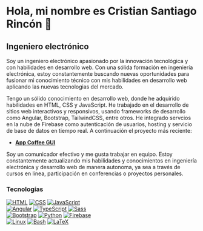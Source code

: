 # Hola, mi nombre es Cristian Santiago Rincón 👋

## Ingeniero electrónico

Soy un ingeniero electrónico apasionado por la innovación tecnológica y con habilidades en desarrollo web. Con una sólida formación en ingeniería electrónica, estoy constantemente buscando nuevas oportunidades para fusionar mi conocimiento técnico con mis habilidades en desarrollo web aplicando las nuevas tecnologias del mercado.

Tengo un sólido conocimiento en desarrollo web, donde he adquirido habilidades en HTML, CSS y JavaScript. He trabajado en el desarrollo de sitios web interactivos y responsivos, usando frameworks de desarrollo como Angular, Bootstrap, TailwindCSS, entre otros. He integrado servcios en la nube de Firebase como autenticación de usuarios, hosting y servicio de base de datos en tiempo real. A continuación el proyecto más reciente:

* [**App Coffee GUI**](https://app-coffee-gui.web.app/home)

Soy un comunicador efectivo y me gusta trabajar en equipo. Estoy constantemente actualizando mis habilidades y conocimientos en ingeniería electrónica y desarrollo web de manera autonoma, ya sea a través de cursos en línea, participación en conferencias o proyectos personales. 

### Tecnologías

[![HTML](https://img.shields.io/badge/HTML-E34F26?style=for-the-badge&logo=html5&logoColor=E34F26&labelColor=101010)]()
[![CSS](https://img.shields.io/badge/CSS-1572B6?style=for-the-badge&logo=css3&logoColor=1572B6&labelColor=101010)]()
[![JavaScript](https://img.shields.io/badge/JavaScript-f7e018?style=for-the-badge&logo=javascript&logoColor=yellow&labelColor=101010)]()
<br/>
[![Angular](https://img.shields.io/badge/Angular-DD0031?style=for-the-badge&logo=angular&logoColor=DD0031&labelColor=101010)]()
[![TypeScript](https://img.shields.io/badge/TypeScript-2F74C0?style=for-the-badge&logo=typescript&logoColor=2F74C0&labelColor=101010)]()
[![Sass](https://img.shields.io/badge/Sass-CC6699?style=for-the-badge&logo=sass&logoColor=CC6699&labelColor=101010)]()
<br/>
[![Bootstrap](https://img.shields.io/badge/Bootstrap-7952B3?style=for-the-badge&logo=bootstrap&logoColor=7952B3&labelColor=101010)]()
[![Python](https://img.shields.io/badge/Python-3776AB?style=for-the-badge&logo=python&logoColor=3776AB&labelColor=101010)]()
[![Firebase](https://img.shields.io/badge/firebase-FFCA28?style=for-the-badge&logo=firebase&logoColor=FFCA28&labelColor=101010)]()
<br/>
[![Linux](https://img.shields.io/badge/Linux-FCC624?style=for-the-badge&logo=linux&logoColor=FCC624&labelColor=101010)]()
[![Bash](https://img.shields.io/badge/Bash-4EAA25?style=for-the-badge&logo=GNU%20bash&logoColor=4EAA25&labelColor=101010)]()
[![LaTeX](https://img.shields.io/badge/LaTeX-008080?style=for-the-badge&logo=latex&logoColor=008080&labelColor=101010)]()
